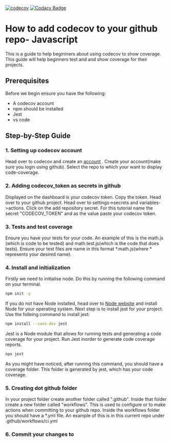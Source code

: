 [![codecov](https://codecov.io/gh/DanielDanzo/testing-codecov/graph/badge.svg?token=tl4RAR98sH)](https://codecov.io/gh/DanielDanzo/testing-codecov)
[![Codacy Badge](https://app.codacy.com/project/badge/Grade/7ab7a87467f44a198115a8b7299cf5b9)](https://app.codacy.com/gh/DanielDanzo/testing-codecov/dashboard?utm_source=gh&utm_medium=referral&utm_content=&utm_campaign=Badge_grade)
# How to add codecov to your github repo- Javascript

This is a guide to help begininers about using codecov to show coverage. This guide will help beginners test and and show coverage for their projects.

## Prerequisites

Before we begin ensure you have the following:

- A codecov account
- npm should be installed
- Jest
- vs code

## Step-by-Step Guide

### 1. Setting up codecov account

Head over to codecov and create an [account](https://about.codecov.io/) . Create your account(make sure you login using github). Select the repo to which your want to display code-coverage. 

### 2. Adding codecov_token as secrets in github

Displayed on the dashboard is your codecov token. Copy the token. Head over to your github project. Head over to settings->secrets and variables->actions. Click on the add repository secret. For this tutorial name the secret "CODECOV_TOKEN" and as the value paste your codecov token.

### 3. Tests and test coverage

Ensure you have your tests for your code. An example of this is the math.js (which is code to be tested) and math.test.js(which is the code that does tests). Ensure your test files are name in this format *.math.js(where * represents your desired name).

### 4. Install and initialization

Firstly we need to initialise node. Do this by running the following command on your terminal.

```bash
npm init -y
```

If you do not have Node installed, head over to [Node website](https://nodejs.org/en) and install Node for your operating system. Next step is to install jest for your project. Use the folleing command to install jest:

```bash
npm install --save-dev jest
```

Jest is a Node module that allows for running tests and generating a code coverage for your project. Run Jest inorder to generate code coverage reports.

```bash
npx jest
```

As you might have noticed, after running this command, you should have a coverage folder. This folder is generated by jest, which has your code coverage.

### 5. Creating dot github folder

In your project folder create another folder called ".github". Inside that folder create a new folder called "workflows". This is used to configure or to make actions when committing to your github repo. Inside the workflows folder you should have a *.yml file. An example of this is in this current repo under .github/workflows/ci.yml

### 6. Commit your changes to

